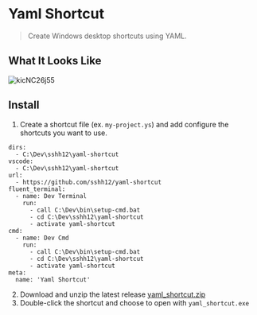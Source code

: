 # Yaml Shortcut

> Create Windows desktop shortcuts using YAML.

## What It Looks Like

![kicNC26j55](https://user-images.githubusercontent.com/6625384/93635158-71b15580-f9b7-11ea-8ec2-04a273b7860a.gif)

## Install

1. Create a shortcut file (ex. `my-project.ys`) and add configure the shortcuts you want to use.

```
dirs:
  - C:\Dev\sshh12\yaml-shortcut
vscode:
  - C:\Dev\sshh12\yaml-shortcut
url:
  - https://github.com/sshh12/yaml-shortcut
fluent_terminal:
  - name: Dev Terminal
    run:
      - call C:\Dev\bin\setup-cmd.bat
      - cd C:\Dev\sshh12\yaml-shortcut
      - activate yaml-shortcut
cmd:
  - name: Dev Cmd
    run:
      - call C:\Dev\bin\setup-cmd.bat
      - cd C:\Dev\sshh12\yaml-shortcut
      - activate yaml-shortcut
meta:
  name: 'Yaml Shortcut'
```

2. Download and unzip the latest release [yaml_shortcut.zip](https://github.com/sshh12/yaml-shortcut/releases/download/0.0.1/yaml_shortcut.zip)
3. Double-click the shortcut and choose to open with `yaml_shortcut.exe`
